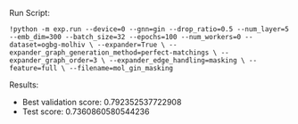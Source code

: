 Run Script:

`!python -m exp.run --device=0 --gnn=gin --drop_ratio=0.5 --num_layer=5 --emb_dim=300 --batch_size=32 --epochs=100 --num_workers=0 --dataset=ogbg-molhiv \
--expander=True \
--expander_graph_generation_method=perfect-matchings \
--expander_graph_order=3 \
--expander_edge_handling=masking \
--feature=full \
--filename=mol_gin_masking`

Results:
- Best validation score: 0.792352537722908
- Test score: 0.7360860580544236